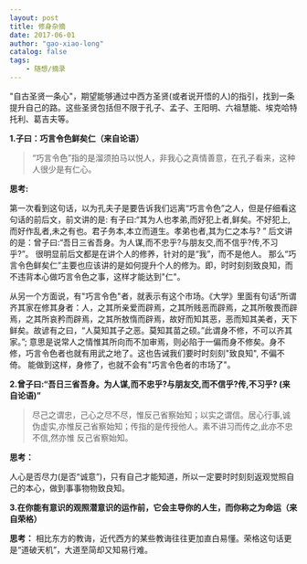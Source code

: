 ```yaml
---
layout: post
title: 修身杂摘
date: 2017-06-01
author: "gao-xiao-long"
catalog: false
tags:
    - 随想/摘录
---
```


"自古圣贤一条心"，期望能够通过中西方圣贤(或者说开悟的人)的指引，找到一条提升自己的路。这些圣贤包括但不限于孔子、孟子、王阳明、六祖慧能、埃克哈特托利、葛吉夫等。

**1.子曰：巧言令色鲜矣仁（来自论语）**
> “巧言令色”指的是溜须拍马以悦人，非我心之真情善意，在孔子看来，这种人很少是有仁心。

**思考:**

第一次看到这句话，以为孔夫子是要告诉我们远离“巧言令色”之人，但是仔细看这句话的前后文，前文讲的是: 有子曰:“其为人也孝弟,而好犯上者,鲜矣。不好犯上,而好作乱者,未之有也。君子务本,本立而道生。孝弟也者,其为仁之本与? ” 后文讲的是：曾子曰:“吾日三省吾身。为人谋,而不忠乎?与朋友交,而不信乎?传,不习乎?”。 很明显前后文都是在讲个人的修养，针对的是“我”，而不是他人。 那么“巧言令色鲜矣仁”主要也应该讲的是如何提升个人的修为。即，时时刻刻致良知，而不违背本心做巧言令色之事，这样才能达到"仁"。

从另一个方面说，有"巧言令色"者，就表示有这个市场。《大学》里面有句话“所谓齐其家在修其身者：人，之其所亲爱而辟焉，之其所贱恶而辟焉，之其所敬畏而辟焉，之其所哀矜而辟焉，之其所敖惰而辟焉，故好而知其恶，恶而知其美者，天下鲜矣。故谚有之曰，“人莫知其子之恶。莫知其苗之硕。”此谓身不修，不可以齐其家。”; 意思是说常人之情惟其所向而不加审焉，则必陷于一偏而身不修矣。身不修，巧言令色者也就有用武之地了。这也告诫我们要时时刻刻"致良知", 不偏不倚。 能做到这样，身修了，也就不会有"巧言令色者的市场了"。

**2.曾子曰:“吾日三省吾身。为人谋,而不忠乎?与朋友交,而不信乎?传,不习乎? (来自论语)”**
> 尽己之谓忠，己心之尽不尽，惟反己省察始知；以实之谓信。居心行事,诚伪虚实,亦惟反己省察始知；传指的是传授他人。素不讲习而传之,此亦不忠不信,然亦惟 反己省察始知。

**思考：**

人心是否尽力(是否“诚意”)，只有自己才能知道，所以一定要时时刻刻返观觉照自己的本心，做到事事物物致良知。

**3.在你能有意识的观照潜意识的运作前，它会主导你的人生，而你称之为命运（来自荣格）**

**思考：**
相比东方的教诲，近代西方的某些教诲往往更加直白易懂。荣格这句话更是“道破天机”，大道至简却又知易行难。
